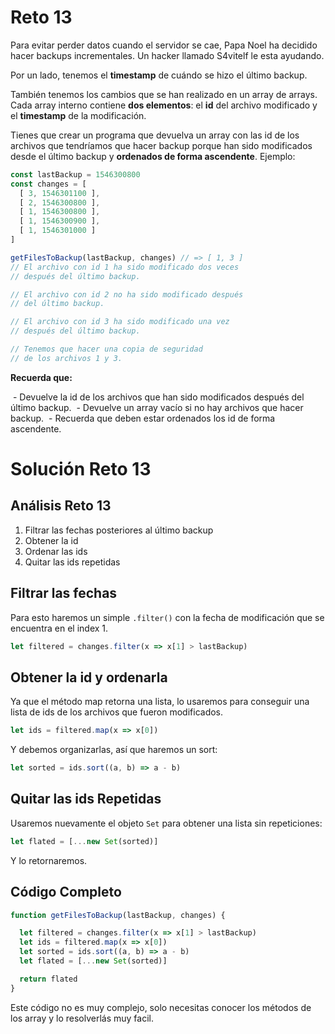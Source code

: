 # Reto 13

Para evitar perder datos cuando el servidor se cae, Papa Noel ha decidido hacer backups incrementales. Un hacker llamado S4vitelf le esta ayudando.

Por un lado, tenemos el **timestamp** de cuándo se hizo el último backup.

También tenemos los cambios que se han realizado en un array de arrays. Cada array interno contiene **dos elementos**: el **id** del archivo modificado y el **timestamp** de la modificación.

Tienes que crear un programa que devuelva un array con las id de los archivos que tendríamos que hacer backup porque han sido modificados desde el último backup y **ordenados de forma ascendente**. Ejemplo:

```js
const lastBackup = 1546300800
const changes = [
  [ 3, 1546301100 ],
  [ 2, 1546300800 ],
  [ 1, 1546300800 ],
  [ 1, 1546300900 ],
  [ 1, 1546301000 ]
]

getFilesToBackup(lastBackup, changes) // => [ 1, 3 ]
// El archivo con id 1 ha sido modificado dos veces
// después del último backup.

// El archivo con id 2 no ha sido modificado después
// del último backup.

// El archivo con id 3 ha sido modificado una vez
// después del último backup.

// Tenemos que hacer una copia de seguridad
// de los archivos 1 y 3.
```

**Recuerda que:**

 - Devuelve la id de los archivos que han sido modificados después del último backup.
 - Devuelve un array vacío si no hay archivos que hacer backup.
 - Recuerda que deben estar ordenados los id de forma ascendente.

# Solución Reto 13

## Análisis Reto 13

1. Filtrar las fechas posteriores al último backup
2. Obtener la id
3. Ordenar las ids
4. Quitar las ids repetidas

## Filtrar las fechas

Para esto haremos un simple `.filter()` con la fecha de modificación que se encuentra en el index 1.

```js
let filtered = changes.filter(x => x[1] > lastBackup)
```

## Obtener la id y ordenarla

Ya que el método map retorna una lista, lo usaremos para conseguir una lista de ids de los archivos que fueron modificados.

```js
let ids = filtered.map(x => x[0])
```

Y debemos organizarlas, así que haremos un sort:

```js
let sorted = ids.sort((a, b) => a - b)
```

## Quitar las ids Repetidas

Usaremos nuevamente el objeto `Set` para obtener una lista sin repeticiones:

```js
let flated = [...new Set(sorted)]
```

Y lo retornaremos.

## Código Completo

```js
function getFilesToBackup(lastBackup, changes) {

  let filtered = changes.filter(x => x[1] > lastBackup)
  let ids = filtered.map(x => x[0])
  let sorted = ids.sort((a, b) => a - b)
  let flated = [...new Set(sorted)]

  return flated
}
```

Este código no es muy complejo, solo necesitas conocer los métodos de los array y lo resolverlás muy facil.